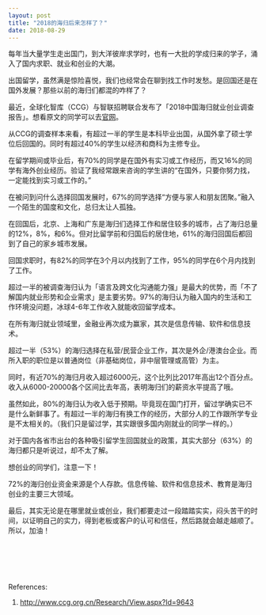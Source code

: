 ```yaml
---
layout: post
title: "2018的海归后来怎样了？"
date: 2018-08-29
---
```


每年当大量学生走出国门，到大洋彼岸求学时，也有一大批的学成归来的学子，涌入了国内求职、就业和创业的大潮。

出国留学，虽然满是惊险喜悦，我们也经常会在聊到找工作时发愁。是回国还是在国外发展？那些以前的海归们都混的咋样了？

最近，全球化智库（CCG）与智联招聘联合发布了「2018中国海归就业创业调查报告」。想看原文的同学可以去[官网](http://www.ccg.org.cn/Research/View.aspx?Id=9643)。

从CCG的调查样本来看，有超过一半的学生是本科毕业出国，从国外拿了硕士学位后回国的。同时有超过40%的学生以经济和商科为主修专业。

在留学期间或毕业后，有70%的同学是在国外有实习或工作经历，而又16%的同学有海外创业经历。验证了我经常跟来咨询的学生讲的“在国外，只要你努力找，一定能找到实习或工作的。”

在被问到问什么选择回国发展时，67%的同学选择“方便与家人和朋友团聚。”融入一个陌生的国度和文化，总归太让人孤独。

在回国后，北京、上海和广东是海归们选择工作和居住较多的城市，占了海归总量的12%，8%，和6%。但对比留学前和归国后的居住地，61%的海归回国后都回到了自己的家乡城市发展。

回国求职时，有82%的同学在3个月以内找到了工作，95%的同学在6个月内找到了工作。

超过一半的被调查海归认为「语言及跨文化沟通能力强」是最大的优势，而「不了解国内就业形势和企业需求」是主要劣势。97%的海归认为融入国内的生活和工作环境没问题，冰球4-6年工作收入就能收回留学成本。

在所有海归就业领域里，金融业再次成为赢家，其次是信息传输、软件和信息技术。

超过一半（53%）的海归选择在私营/民营企业工作，其次是外企/港澳台企业。而所入职的职位是以普通岗位（非基础岗位，非中层管理或高管）为主。

同时，有近70%的海归月收入超过6000元，这个比列比2017年高出12个百分点。收入从6000-20000各个区间比去年高，表明海归们的薪资水平提高了哦。

虽然如此，80%的海归认为收入低于预期。毕竟现在国门打开，留过学确实已不是什么新鲜事了。有超过一半的海归有换工作的经历，大部分人的工作跟所学专业是不太相关的。（我们只是留过学，其实跟很多国内刚就业的同学一样的。）

对于国内各省市出台的各种吸引留学生回国就业的政策，其实大部分（63%）的海归都只是听说过，却不太了解。

想创业的同学们，注意一下！

72%的海归创业资金来源是个人存款。信息传输、软件和信息技术、教育是海归创业的主要三大领域。

最后，其实无论是在哪里就业或创业，我们都要走过一段踏踏实实，闷头苦干的时间，以证明自己的实力，得到老板或客户的认可和信任，然后路就会越走越顺了。所以，加油！


<br>
<br>
<br>
<br>

References:  
1. http://www.ccg.org.cn/Research/View.aspx?Id=9643
